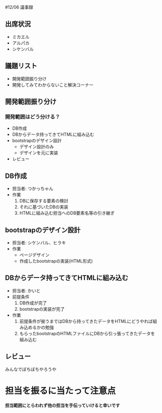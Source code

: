 #12/06 議事録
## 出席状況
  -	ミカエル
  -	アルパカ
  -	シケンバル

## 議題リスト
  -	開発範囲振り分け
  -	開発してみてわからないこと解決コーナー

## 開発範囲振り分け
### 開発範囲はどう分ける？
  -	DB作成
  -	DBからデータ持ってきてHTMLに組み込む
  -	bootstrapのデザイン設計
	- デザイン設計のみ
	- デザインを元に実装
  - レビュー

##	DB作成
  - 担当者: つかっちゃん
  -	作業
	1. DBに保存する要素の検討
	2. それに基づいたDBの実装
	3. HTMLに組み込む担当へのDB要素名等の引き継ぎ


##	bootstrapのデザイン設計
  -	担当者: シケンバル、ヒラキ
  - 作業
	- ページデザイン
	- 作成したbootstrapの実装(HTML形式)

##	DBからデータ持ってきてHTMLに組み込む
  -	担当者: かいと
  -	前提条件
	1. DB作成が完了
	2. bootstrapの実装が完了
  -	作業
	1. 前提条件が揃うまではDBから持ってきたデータをHTMLにどうやれば組み込めるかの勉強
	2.  もらったbootstrapのHTMLファイルにDBから引っ張ってきたデータを組み込む

## レビュー
みんなでぼちぼちやろうや

# 担当を振るに当たって注意点
**担当範囲にとらわれず他の担当を手伝っていけると幸いです**
